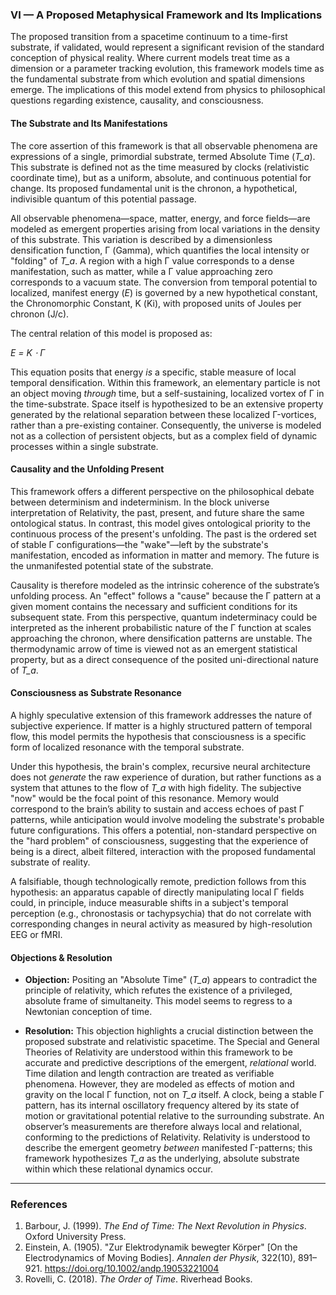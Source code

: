 ### VI — A Proposed Metaphysical Framework and Its Implications

The proposed transition from a spacetime continuum to a time-first substrate, if validated, would represent a significant revision of the standard conception of physical reality. Where current models treat time as a dimension or a parameter tracking evolution, this framework models time as the fundamental substrate from which evolution and spatial dimensions emerge. The implications of this model extend from physics to philosophical questions regarding existence, causality, and consciousness.

#### The Substrate and Its Manifestations

The core assertion of this framework is that all observable phenomena are expressions of a single, primordial substrate, termed Absolute Time (*T_a*). This substrate is defined not as the time measured by clocks (relativistic coordinate time), but as a uniform, absolute, and continuous potential for change. Its proposed fundamental unit is the chronon, a hypothetical, indivisible quantum of this potential passage.

All observable phenomena—space, matter, energy, and force fields—are modeled as emergent properties arising from local variations in the density of this substrate. This variation is described by a dimensionless densification function, Γ (Gamma), which quantifies the local intensity or "folding" of *T_a*. A region with a high Γ value corresponds to a dense manifestation, such as matter, while a Γ value approaching zero corresponds to a vacuum state. The conversion from temporal potential to localized, manifest energy (*E*) is governed by a new hypothetical constant, the Chronomorphic Constant, Κ (Ki), with proposed units of Joules per chronon (J/c).

The central relation of this model is proposed as:

*E = Κ ⋅ Γ*

This equation posits that energy *is* a specific, stable measure of local temporal densification. Within this framework, an elementary particle is not an object moving *through* time, but a self-sustaining, localized vortex of Γ in the time-substrate. Space itself is hypothesized to be an extensive property generated by the relational separation between these localized Γ-vortices, rather than a pre-existing container. Consequently, the universe is modeled not as a collection of persistent objects, but as a complex field of dynamic processes within a single substrate.

#### Causality and the Unfolding Present

This framework offers a different perspective on the philosophical debate between determinism and indeterminism. In the block universe interpretation of Relativity, the past, present, and future share the same ontological status. In contrast, this model gives ontological priority to the continuous process of the present's unfolding. The past is the ordered set of stable Γ configurations—the "wake"—left by the substrate's manifestation, encoded as information in matter and memory. The future is the unmanifested potential state of the substrate.

Causality is therefore modeled as the intrinsic coherence of the substrate’s unfolding process. An "effect" follows a "cause" because the Γ pattern at a given moment contains the necessary and sufficient conditions for its subsequent state. From this perspective, quantum indeterminacy could be interpreted as the inherent probabilistic nature of the Γ function at scales approaching the chronon, where densification patterns are unstable. The thermodynamic arrow of time is viewed not as an emergent statistical property, but as a direct consequence of the posited uni-directional nature of *T_a*.

#### Consciousness as Substrate Resonance

A highly speculative extension of this framework addresses the nature of subjective experience. If matter is a highly structured pattern of temporal flow, this model permits the hypothesis that consciousness is a specific form of localized resonance with the temporal substrate.

Under this hypothesis, the brain's complex, recursive neural architecture does not *generate* the raw experience of duration, but rather functions as a system that attunes to the flow of *T_a* with high fidelity. The subjective "now" would be the focal point of this resonance. Memory would correspond to the brain’s ability to sustain and access echoes of past Γ patterns, while anticipation would involve modeling the substrate's probable future configurations. This offers a potential, non-standard perspective on the "hard problem" of consciousness, suggesting that the experience of being is a direct, albeit filtered, interaction with the proposed fundamental substrate of reality.

A falsifiable, though technologically remote, prediction follows from this hypothesis: an apparatus capable of directly manipulating local Γ fields could, in principle, induce measurable shifts in a subject's temporal perception (e.g., chronostasis or tachypsychia) that do not correlate with corresponding changes in neural activity as measured by high-resolution EEG or fMRI.

#### Objections & Resolution

*   **Objection:** Positing an "Absolute Time" (*T_a*) appears to contradict the principle of relativity, which refutes the existence of a privileged, absolute frame of simultaneity. This model seems to regress to a Newtonian conception of time.

*   **Resolution:** This objection highlights a crucial distinction between the proposed substrate and relativistic spacetime. The Special and General Theories of Relativity are understood within this framework to be accurate and predictive descriptions of the emergent, *relational* world. Time dilation and length contraction are treated as verifiable phenomena. However, they are modeled as effects of motion and gravity on the local Γ function, not on *T_a* itself. A clock, being a stable Γ pattern, has its internal oscillatory frequency altered by its state of motion or gravitational potential relative to the surrounding substrate. An observer’s measurements are therefore always local and relational, conforming to the predictions of Relativity. Relativity is understood to describe the emergent geometry *between* manifested Γ-patterns; this framework hypothesizes *T_a* as the underlying, absolute substrate within which these relational dynamics occur.

---

### References

1.  Barbour, J. (1999). *The End of Time: The Next Revolution in Physics*. Oxford University Press.
2.  Einstein, A. (1905). "Zur Elektrodynamik bewegter Körper" [On the Electrodynamics of Moving Bodies]. *Annalen der Physik*, 322(10), 891–921. https://doi.org/10.1002/andp.19053221004
3.  Rovelli, C. (2018). *The Order of Time*. Riverhead Books.